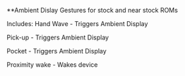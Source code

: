 **Ambient Dislay Gestures for stock and near stock ROMs

Includes:
Hand Wave - Triggers Ambient Display


Pick-up - Triggers Ambient Display


Pocket - Triggers Ambient Display


Proximity wake - Wakes device
